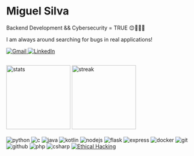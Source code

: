 # Miguel Silva

Backend Development && Cybersecurity = TRUE 😊👨🏼‍💻

<section>
  <p>I am always around searching for bugs in real applications!</p>
</section>

<section>
  <a href="mailto:miguels.dev@gmail.com">
    <img alt="Gmail" src="https://img.shields.io/badge/Gmail-D14836?style=for-the-badge&logo=gmail&logoColor=white">
  </a>
  <a href="https://www.linkedin.com/in/mjsilva13/">
    <img alt="LinkedIn" src="https://img.shields.io/badge/LinkedIn-0077B5?style=for-the-badge&logo=linkedin&logoColor=white">
  </a>
</section>

##

<section>
  <article>
    <img height="170px" alt="stats" src="https://github-readme-stats.vercel.app/api?username=mayday13x&show_icons=true&theme=dracula&include_all_commits=true&count_private=true">
    <img height="170px" alt="streak" src="https://github-readme-streak-stats.herokuapp.com/?user=mayday13x&theme=dracula&hide_border=false&include_all_commits=true&count_private=true">
  </article>

  <br>

 <article>
  <img alt="python" src="https://img.shields.io/badge/Python-3776AB?style=for-the-badge&logo=python&logoColor=white">
  <img alt="c" src="https://img.shields.io/badge/C-00599C?style=for-the-badge&logo=c&logoColor=white">
  <img alt="java" src="https://img.shields.io/badge/Java-ED8B00?style=for-the-badge&logo=openjdk&logoColor=white">
  <img alt="kotlin" src="https://img.shields.io/badge/Kotlin-0095D5?style=for-the-badge&logo=kotlin&logoColor=white">
  <img alt="nodejs" src="https://img.shields.io/badge/Node.js-339933?style=for-the-badge&logo=node.js&logoColor=white">
  <img alt="flask" src="https://img.shields.io/badge/Flask-000000?style=for-the-badge&logo=flask&logoColor=white">
  <img alt="express" src="https://img.shields.io/badge/Express.js-404D59?style=for-the-badge">
  <img alt="docker" src="https://img.shields.io/badge/Docker-2496ED?style=for-the-badge&logo=docker&logoColor=white">
  <img alt="git" src="https://img.shields.io/badge/Git-F05032?style=for-the-badge&logo=git&logoColor=white">
  <img alt="github" src="https://img.shields.io/badge/GitHub-181717?style=for-the-badge&logo=github&logoColor=white">
  <img alt="php" src="https://img.shields.io/badge/PHP-777BB4?style=for-the-badge&logo=php&logoColor=white">
  <img alt="csharp" src="https://img.shields.io/badge/C%23-239120?style=for-the-badge&logo=c-sharp&logoColor=white">
  <a href="https://tryhackme-certificates.s3-eu-west-1.amazonaws.com/THM-GUEVSQHJWM.pdf" target="_blank">
  <img alt="Ethical Hacking" src="https://img.shields.io/badge/Ethical%20Hacking-0A0A23?style=for-the-badge&logo=hackthebox&logoColor=white">
  </a>
</article>

</section>

